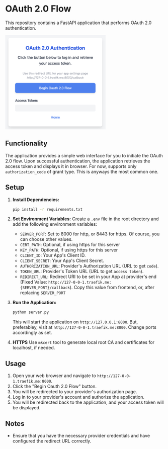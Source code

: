 # OAuth 2.0 Flow

This repository contains a FastAPI application that performs OAuth 2.0 authentication.

<img src="./screenshot_frontend.png" alt="Frontend Screenshot" height="300">

## Functionality

The application provides a simple web interface for you to initiate the OAuth 2.0 flow.  Upon successful authentication, the application retrieves the access token and displays it in browser. For now, supports only `authorization_code` of grant type. This is anyways the most common one.

## Setup

1. **Install Dependencies:**
   ```bash
   pip install -r requirements.txt
   ```

2. **Set Environment Variables:** Create a `.env` file in the root directory and add the following environment variables:

    - `SERVER_PORT`: Set to 8000 for http, or 8443 for https. Of course, you can choose other values.
    - `CERT_PATH`: Optional, if using https for this server
    - `KEY_PATH`: Optional, if using https for this server
    - `CLIENT_ID`: Your App's Client ID.
    - `CLIENT_SECRET`: Your App's Client Secret.
    - `AUTHORIZATION_URL`: Provider's Authorization URL (URL to get `code`).
    - `TOKEN_URL`: Provider's Token URL (URL to get `access token`).
    - `REDIRECT_URL`: Redirect URI to be set in your App at provider's end (Fixed Value: `http://127-0-0-1.traefik.me:{SERVER_PORT}/callback`). Copy this value from frontend, or, after replacing `SERVER_PORT`

3. **Run the Application:**
   ```bash
   python server.py
   ```

   This will start the application on `http://127.0.0.1:8000`. But, preferabley, visit at `http://127-0-0-1.traefik.me:8000`. Change ports accordingly as set.
   
4. **HTTPS**
Use `mkcert` tool to generate local root CA and certificates for localhost, if needed.

## Usage

1. Open your web browser and navigate to `http://127-0-0-1.traefik.me:8000`.
2. Click the "Begin Oauth 2.0 Flow" button.
3. You will be redirected to your provider's authorization page.
4. Log in to your provider's account and authorize the application.
5. You will be redirected back to the application, and your access token will be displayed.

## Notes

- Ensure that you have the necessary provider credentials and have configured the redirect URL correctly.

